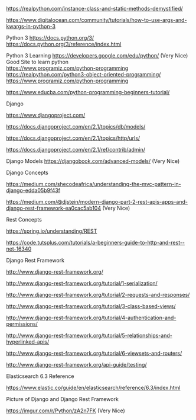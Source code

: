 
https://realpython.com/instance-class-and-static-methods-demystified/

https://www.digitalocean.com/community/tutorials/how-to-use-args-and-kwargs-in-python-3



Python 3
https://docs.python.org/3/    
https://docs.python.org/3/reference/index.html    

Python 3 Learning
https://developers.google.com/edu/python/  (Very Nice) Good Site to learn python    
https://www.programiz.com/python-programming    
https://realpython.com/python3-object-oriented-programming/    
https://www.programiz.com/python-programming    

https://www.educba.com/python-programming-beginners-tutorial/    


Django

https://www.djangoproject.com/

https://docs.djangoproject.com/en/2.1/topics/db/models/

https://docs.djangoproject.com/en/2.1/topics/http/urls/

https://docs.djangoproject.com/en/2.1/ref/contrib/admin/ 


Django Models
https://djangobook.com/advanced-models/ (Very Nice)

Django Concepts

https://medium.com/shecodeafrica/understanding-the-mvc-pattern-in-django-edda05b9f43f

https://medium.com/@djstein/modern-django-part-2-rest-apis-apps-and-django-rest-framework-ea0cac5ab104 (Very Nice)

Rest Concepts

https://spring.io/understanding/REST

https://code.tutsplus.com/tutorials/a-beginners-guide-to-http-and-rest--net-16340

Django Rest Framework

http://www.django-rest-framework.org/

http://www.django-rest-framework.org/tutorial/1-serialization/

http://www.django-rest-framework.org/tutorial/2-requests-and-responses/

http://www.django-rest-framework.org/tutorial/3-class-based-views/

http://www.django-rest-framework.org/tutorial/4-authentication-and-permissions/

http://www.django-rest-framework.org/tutorial/5-relationships-and-hyperlinked-apis/

http://www.django-rest-framework.org/tutorial/6-viewsets-and-routers/

http://www.django-rest-framework.org/api-guide/testing/


Elasticsearch 6.3 Reference

https://www.elastic.co/guide/en/elasticsearch/reference/6.3/index.html

Picture of Django and Django Rest Framework

https://imgur.com/r/Python/zA2n7FK (Very Nice) 
